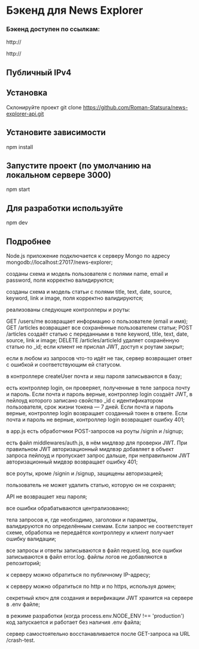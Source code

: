 # Бэкенд для News Explorer

### Бэкенд доступен по ссылкам:

http://

http://

## Публичный IPv4


## Установка
Склонируйте проект
git clone https://github.com/Roman-Statsura/news-explorer-api.git

## Установите зависимости
npm install

## Запустите проект (по умолчанию на локальном сервере 3000)
npm start

## Для разработки используйте
npm dev

## Подробнее

Node.js приложение подключается к серверу Mongo по адресу mongodb://localhost:27017/news-explorer;

созданы схема и модель пользователя с полями name, email и password, поля корректно валидируются;

созданы схема и модель статьи с полями title, text, date, source, keyword, link и image, поля корректно валидируются;

реализованы следующие контроллеры и роуты:

GET /users/me возвращает информацию о пользователе (email и имя);
GET /articles возвращает все сохранённые пользователем статьи;
POST /articles создаёт статью с переданными в теле keyword, title, text, date, source, link и image;
DELETE /articles/articleId удаляет сохранённую статью по _id;
если клиент не прислал JWT, доступ к роутам закрыт;

если в любом из запросов что-то идёт не так, сервер возвращает ответ с ошибкой и соответствующим ей статусом.

в контроллере createUser почта и хеш пароля записываются в базу;

есть контроллер login, он проверяет, полученные в теле запроса почту и пароль. Если почта и пароль верные, контроллер login создаёт JWT, в пейлоуд которого записано свойство _id с идентификатором пользователя, срок жизни токена — 7 дней. Если почта и пароль верные, контроллер login возвращает созданный токен в ответе. Если почта и пароль не верные, контроллер login возвращает ошибку 401;

в app.js есть обработчики POST-запросов на роуты /signin и /signup;

есть файл middlewares/auth.js, в нём мидлвэр для проверки JWT. При правильном JWT авторизационный мидлвэр добавляет в объект запроса пейлоуд и пропускает запрос дальше, при неправильном JWT авторизационный мидвэр возвращает ошибку 401;

все роуты, кроме /signin и /signup, защищены авторизацией;

пользователь не может удалить статью, которую он не сохранял;

API не возвращает хеш пароля;

все ошибки обрабатываются централизованно;

тела запросов и, где необходимо, заголовки и параметры, валидируются по определённым схемам. Если запрос не соответствует схеме, обработка не передаётся контроллеру и клиент получает ошибку валидации;

все запросы и ответы записываются в файл request.log, все ошибки записываются в файл error.log. файлы логов не добавляются в репозиторий;

к серверу можно обратиться по публичному IP-адресу;

к серверу можно обратиться по http и по https, используя домен;

секретный ключ для создания и верификации JWT хранится на сервере в .env файле;

в режиме разработки (когда process.env.NODE_ENV !== 'production') код запускается и работает без наличия .env файла;

сервер самостоятельно восстанавливается после GET-запроса на URL /crash-test.
